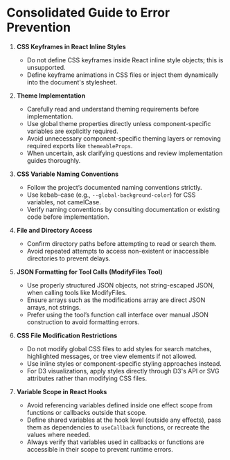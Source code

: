 # Consolidated Guide to Error Prevention

1. **CSS Keyframes in React Inline Styles**  
   - Do not define CSS keyframes inside React inline style objects; this is unsupported.  
   - Define keyframe animations in CSS files or inject them dynamically into the document's stylesheet.

2. **Theme Implementation**  
   - Carefully read and understand theming requirements before implementation.  
   - Use global theme properties directly unless component-specific variables are explicitly required.  
   - Avoid unnecessary component-specific theming layers or removing required exports like `themeableProps`.  
   - When uncertain, ask clarifying questions and review implementation guides thoroughly.

3. **CSS Variable Naming Conventions**  
   - Follow the project’s documented naming conventions strictly.  
   - Use kebab-case (e.g., `--global-background-color`) for CSS variables, not camelCase.  
   - Verify naming conventions by consulting documentation or existing code before implementation.

4. **File and Directory Access**  
   - Confirm directory paths before attempting to read or search them.  
   - Avoid repeated attempts to access non-existent or inaccessible directories to prevent delays.

5. **JSON Formatting for Tool Calls (ModifyFiles Tool)**  
   - Use properly structured JSON objects, not string-escaped JSON, when calling tools like ModifyFiles.  
   - Ensure arrays such as the modifications array are direct JSON arrays, not strings.  
   - Prefer using the tool’s function call interface over manual JSON construction to avoid formatting errors.

6. **CSS File Modification Restrictions**  
   - Do not modify global CSS files to add styles for search matches, highlighted messages, or tree view elements if not allowed.  
   - Use inline styles or component-specific styling approaches instead.  
   - For D3 visualizations, apply styles directly through D3's API or SVG attributes rather than modifying CSS files.

7. **Variable Scope in React Hooks**  
   - Avoid referencing variables defined inside one effect scope from functions or callbacks outside that scope.  
   - Define shared variables at the hook level (outside any effects), pass them as dependencies to `useCallback` functions, or recreate the values where needed.  
   - Always verify that variables used in callbacks or functions are accessible in their scope to prevent runtime errors.